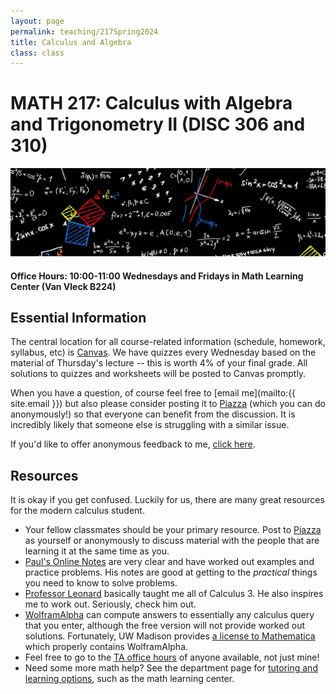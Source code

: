 ```yaml
---
layout: page
permalink: teaching/217Spring2024
title: Calculus and Algebra
class: class
---
```


# MATH 217:  Calculus with Algebra and Trigonometry II (DISC 306 and 310)
![fire calculus picture](/images/projects/calculus1.jpg)

#### **Office Hours:**  10:00-11:00 Wednesdays and Fridays in Math Learning Center (Van Vleck B224)

## Essential Information

The central location for all course-related information (schedule, homework, syllabus, etc) is [Canvas](https://canvas.wisc.edu/courses/386389). We have quizzes every Wednesday based on the material of Thursday's lecture -- this is worth 4% of your final grade. All solutions to quizzes and worksheets will be posted to Canvas promptly.

When you have a question, of course feel free to [email me](mailto:{{ site.email }}) but also please consider posting it to [Piazza](https://piazza.com/class/lrhy2ci0dld19h) (which you can do anonymously!) so that everyone can benefit from the discussion. It is incredibly likely that someone else is struggling with a similar issue. 

If you'd like to offer anonymous feedback to me, [click here](https://forms.gle/vWJiy4654gcWQoDA8).

## Resources

It is okay if you get confused. Luckily for us, there are many great resources for the modern calculus student. 

- Your fellow classmates should be your primary resource. Post to [Piazza](https://piazza.com/class/lrhy2ci0dld19h) as yourself or anonymously to discuss material with the people that are learning it at the same time as you.
- [Paul's Online Notes](https://tutorial.math.lamar.edu/classes/calci/calci.aspx) are very clear and have worked out examples and practice problems. His notes are good at getting to the *practical* things you need to know to solve problems.
- [Professor Leonard](https://www.youtube.com/@ProfessorLeonard/playlists) basically taught me all of Calculus 3. He also inspires me to work out. Seriously, check him out.
- [WolframAlpha](https://www.wolframalpha.com/) can compute answers to essentially any calculus query that you enter, although the free version will not provide worked out solutions. Fortunately, UW Madison provides [a license to Mathematica](https://software.wisc.edu/cgi-bin/ssl/csl_download.cgi) which properly contains WolframAlpha.
- Feel free to go to the [TA office hours](https://canvas.wisc.edu/courses/386389/pages/office-hours-math-217?module_item_id=6831377) of anyone available, not just mine!
- Need some more math help? See the department page for [tutoring and learning options](https://math.wisc.edu/undergraduate/mlc/), such as the math learning center.